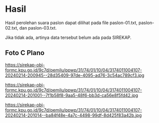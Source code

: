 # Hasil

Hasil perolehan suara paslon dapat dilihat pada file paslon-01.txt, paslon-02.txt, dan paslon-03.txt.

Jika tidak ada, artinya data tersebut belum ada pada SIREKAP.

## Foto C Plano

https://sirekap-obj-formc.kpu.go.id/9c7d/pemilu/ppwp/31/74/01/10/04/3174011004107-20240214-200945--28d35409-97de-4095-ad76-3c54ac789cf3.jpg

https://sirekap-obj-formc.kpu.go.id/9c7d/pemilu/ppwp/31/74/01/10/04/3174011004107-20240214-201001--7f1b58f8-9aa5-48f6-bb3d-ca56e8f5fd42.jpg

https://sirekap-obj-formc.kpu.go.id/9c7d/pemilu/ppwp/31/74/01/10/04/3174011004107-20240214-201014--ba84f48e-4a7c-4498-99df-8d425f83a42b.jpg
